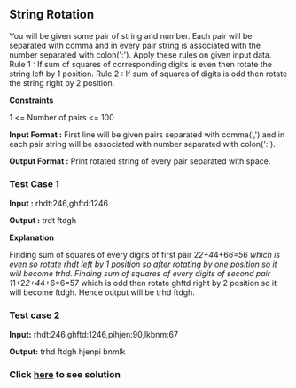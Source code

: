 ## String Rotation

You will be given some pair of string and number.
Each pair will be separated with comma and in every pair string is associated with the number separated with colon(':').
Apply these rules on given input data.
Rule 1 : If sum of squares of corresponding digits is even then rotate the string left by 1 position.
Rule 2 : If sum of squares of digits is odd then rotate the string right by 2 position.

**Constraints**

1 <= Number of pairs <= 100

**Input Format :**
First line will be given pairs separated with comma(',') and in each pair string will be associated with number separated with colon(':').

**Output Format :** Print rotated string of every pair separated with space.

### Test Case 1

**Input :**
rhdt:246,ghftd:1246

**Output :** trdt ftdgh

**Explanation**

Finding sum of squares of every digits of first pair 2*2+4*4+6*6=56 which is even so rotate rhdt left by 1 position so after rotating by one position so it will become trhd.
Finding sum of squares of every digits of second pair 1*1+2*2+4*4+6*6=57 which is odd then rotate ghftd right by 2 position so it will become ftdgh.
Hence output will be trhd ftdgh.

### Test case 2

**Input:**
rhdt:246,ghftd:1246,pihjen:90,lkbnm:67

**Output:**
trhd ftdgh hjenpi bnmlk

### Click [here](./Solutions/StringRotation.java) to see solution
